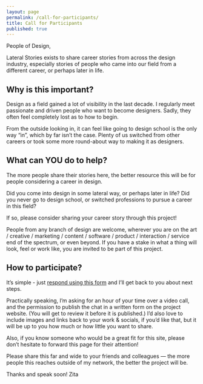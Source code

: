 ```yaml
---
layout: page
permalink: /call-for-participants/
title: Call for Participants
published: true
---
```


People of Design,

Lateral Stories exists to share career stories from across the design industry, especially stories of people who came into our field from a different career, or perhaps later in life.

## Why is this important?

Design as a field gained a lot of visibility in the last decade. I regularly meet passionate and driven people who want to become designers. Sadly, they often feel completely lost as to how to begin. 

From the outside looking in, it can feel like going to design school is the only way “in”, which by far isn’t the case. Plenty of us switched from other careers or took some more round-about way to making it as designers.

## What can YOU do to help?

The more people share their stories here, the better resource this will be for people considering a career in design.

Did you come into design in some lateral way, or perhaps later in life? Did you never go to design school, or switched professions to pursue a career in this field?

If so, please consider sharing your career story through this project! 

People from any branch of design are welcome, wherever you are on the art / creative / marketing / content / software / product / interaction / service end of the spectrum, or even beyond. If you have a stake in what a thing will look, feel or work like, you are invited to be part of this project.

## How to participate?

It’s simple - just [respond using this form](https://docs.google.com/forms/d/e/1FAIpQLSePfikEjU6Cuz-Ro8UKtnEJ0jlMvWMk8dgef-Iv5B5l5ucucQ/viewform) and I’ll get back to you about next steps.

Practically speaking, I’m asking for an hour of your time over a video call, and the permission to publish the chat in a written form on the project website. (You will get to review it before it is published.) I’d also love to include images and links back to your work & socials, if you’d like that, but it will be up to you how much or how little you want to share.

Also, if you know someone who would be a great fit for this site, please don’t hesitate to forward this page for their attention! 

Please share this far and wide to your friends and colleagues — the more people this reaches outside of my network, the better the project will be.

Thanks and speak soon!
Zita




